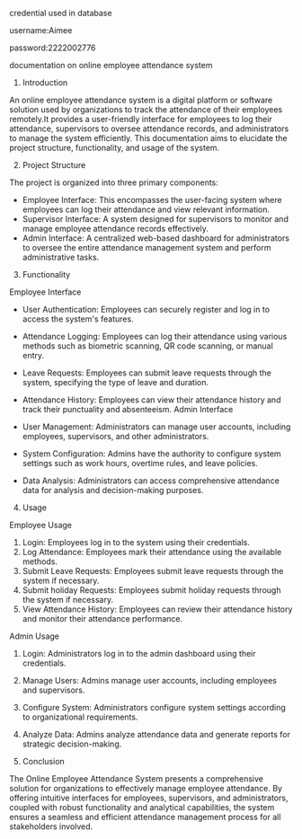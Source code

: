 credential used in database


username:Aimee


password:2222002776

documentation on online employee attendance system

1. Introduction


An online employee attendance system is a digital platform or software solution used by organizations to track the attendance of their employees remotely.It provides a user-friendly interface for employees to log their attendance, supervisors to oversee attendance records, and administrators to manage the system efficiently. This documentation aims to elucidate the project structure, functionality, and usage of the system.

2. Project Structure

The project is organized into three primary components:

- Employee Interface: This encompasses the user-facing system where employees can log their attendance and view relevant information.
- Supervisor Interface: A system designed for supervisors to monitor and manage employee attendance records effectively.
- Admin Interface: A centralized web-based dashboard for administrators to oversee the entire attendance management system and perform administrative tasks.

3. Functionality

Employee Interface

- User Authentication: Employees can securely register and log in to access the system's features.
- Attendance Logging: Employees can log their attendance using various methods such as biometric scanning, QR code scanning, or manual entry.
- Leave Requests: Employees can submit leave requests through the system, specifying the type of leave and duration.
- Attendance History: Employees can view their attendance history and track their punctuality and absenteeism.
Admin Interface

- User Management: Administrators can manage user accounts, including employees, supervisors, and other administrators.
- System Configuration: Admins have the authority to configure system settings such as work hours, overtime rules, and leave policies.
- Data Analysis: Administrators can access comprehensive attendance data for analysis and decision-making purposes.

4. Usage

Employee Usage

1. Login: Employees log in to the system using their credentials.
2. Log Attendance: Employees mark their attendance using the available methods.
3. Submit Leave Requests: Employees submit leave requests through the system if necessary.
4. Submit holiday Requests: Employees submit holiday requests through the system if necessary.
5. View Attendance History: Employees can review their attendance history and monitor their attendance performance.


Admin Usage

1. Login: Administrators log in to the admin dashboard using their credentials.
2. Manage Users: Admins manage user accounts, including employees and supervisors.
3. Configure System: Administrators configure system settings according to organizational requirements.
4. Analyze Data: Admins analyze attendance data and generate reports for strategic decision-making.

5. Conclusion

The Online Employee Attendance System presents a comprehensive solution for organizations to effectively manage employee attendance. By offering intuitive interfaces for employees, supervisors, and administrators, coupled with robust functionality and analytical capabilities, the system ensures a seamless and efficient attendance management process for all stakeholders involved.
